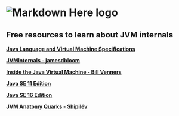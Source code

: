 # ![Markdown Here logo](https://platform9.com/wp-content/uploads/2018/09/JVM-logo.png) 
## Free resources to learn about JVM internals


[**Java Language and Virtual Machine Specifications**](https://docs.oracle.com/javase/specs/)<br>

[**JVMInternals - jamesdbloom**](https://blog.jamesdbloom.com/JVMInternals.html#operand_stack)<br>

[**Inside the Java Virtual Machine - Bill Venners**](https://www.artima.com/insidejvm/ed2/index.html)<br>

[**Java SE 11 Edition**](https://cr.openjdk.java.net/~iris/se/11/latestSpec/java-se-11-jvms-draft-diffs.pdf)<br>

[**Java SE 16 Edition**](https://docs.oracle.com/javase/specs/jvms/se16/html/index.html)<br>

[**JVM Anatomy Quarks - Shipilëv**](https://shipilev.net/jvm/anatomy-quarks/)<br>
